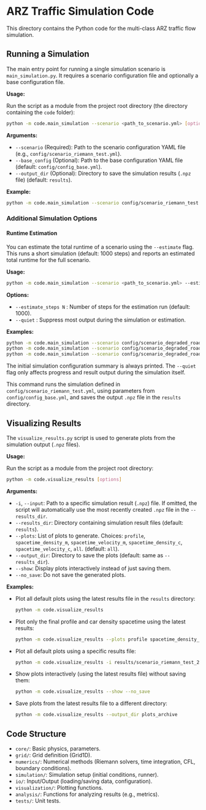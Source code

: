 
# ARZ Traffic Simulation Code

This directory contains the Python code for the multi-class ARZ traffic flow simulation.

## Running a Simulation

The main entry point for running a single simulation scenario is `main_simulation.py`. It requires a scenario configuration file and optionally a base configuration file.

**Usage:**

Run the script as a module from the project root directory (the directory containing the `code` folder):

```bash
python -m code.main_simulation --scenario <path_to_scenario.yml> [options]
```

**Arguments:**

*   `--scenario` (Required): Path to the scenario configuration YAML file (e.g., `config/scenario_riemann_test.yml`).
*   `--base_config` (Optional): Path to the base configuration YAML file (default: `config/config_base.yml`).
*   `--output_dir` (Optional): Directory to save the simulation results (`.npz` file) (default: `results`).

**Example:**

```bash
python -m code.main_simulation --scenario config/scenario_riemann_test.yml --output_dir results
```
### Additional Simulation Options

#### Runtime Estimation

You can estimate the total runtime of a scenario using the `--estimate` flag. This runs a short simulation (default: 1000 steps) and reports an estimated total runtime for the full scenario.

**Usage:**
```bash
python -m code.main_simulation --scenario <path_to_scenario.yml> --estimate
```

**Options:**
- `--estimate_steps N` : Number of steps for the estimation run (default: 1000).
- `--quiet` : Suppress most output during the simulation or estimation.

**Examples:**
```bash
python -m code.main_simulation --scenario config/scenario_degraded_road.yml --estimate
python -m code.main_simulation --scenario config/scenario_degraded_road.yml --estimate --estimate_steps 5000 --quiet
python -m code.main_simulation --scenario config/scenario_degraded_road.yml --quiet
```

The initial simulation configuration summary is always printed. The `--quiet` flag only affects progress and result output during the simulation itself.

This command runs the simulation defined in `config/scenario_riemann_test.yml`, using parameters from `config/config_base.yml`, and saves the output `.npz` file in the `results` directory.

## Visualizing Results

The `visualize_results.py` script is used to generate plots from the simulation output (`.npz` files).

**Usage:**

Run the script as a module from the project root directory:

```bash
python -m code.visualize_results [options]
```

**Arguments:**

*   `-i`, `--input`: Path to a specific simulation result (`.npz`) file. If omitted, the script will automatically use the most recently created `.npz` file in the `--results_dir`.
*   `--results_dir`: Directory containing simulation result files (default: `results`).
*   `--plots`: List of plots to generate. Choices: `profile`, `spacetime_density_m`, `spacetime_velocity_m`, `spacetime_density_c`, `spacetime_velocity_c`, `all`. (default: `all`).
*   `--output_dir`: Directory to save the plots (default: same as `--results_dir`).
*   `--show`: Display plots interactively instead of just saving them.
*   `--no_save`: Do not save the generated plots.

**Examples:**

*   Plot all default plots using the latest results file in the `results` directory:
    ```bash
    python -m code.visualize_results
    ```
*   Plot only the final profile and car density spacetime using the latest results:
    ```bash
    python -m code.visualize_results --plots profile spacetime_density_c
    ```
*   Plot all default plots using a specific results file:
    ```bash
    python -m code.visualize_results -i results/scenario_riemann_test_20250423_220837.npz
    ```
*   Show plots interactively (using the latest results file) without saving them:
    ```bash
    python -m code.visualize_results --show --no_save
    ```
*   Save plots from the latest results file to a different directory:
    ```bash
    python -m code.visualize_results --output_dir plots_archive
    ```

## Code Structure

*   `core/`: Basic physics, parameters.
*   `grid/`: Grid definition (Grid1D).
*   `numerics/`: Numerical methods (Riemann solvers, time integration, CFL, boundary conditions).
*   `simulation/`: Simulation setup (initial conditions, runner).
*   `io/`: Input/Output (loading/saving data, configuration).
*   `visualization/`: Plotting functions.
*   `analysis/`: Functions for analyzing results (e.g., metrics).
*   `tests/`: Unit tests.